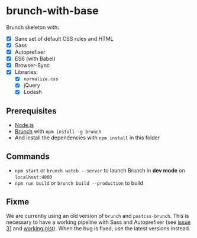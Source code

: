 # brunch-with-base

Brunch skeleton with:

- [x] Sane set of default CSS rules and HTML
- [x] Sass
- [x] Autoprefixer
- [x] ES6 (with Babel)
- [x] Browser-Sync
- [x] Libraries:
  - [x] `normalize.css`
  - [x] jQuery
  - [x] Lodash

## Prerequisites

- [Node.js](http://nodejs.org/)
- [Brunch](http://brunch.io/) with `npm install -g brunch`
- And install the dependencies with `npm install` in this folder

## Commands

- `npm start` or `brunch watch --server` to launch Brunch in **dev mode** on `localhost:4000`
- `npm run build` or `brunch build --production` to build

## Fixme

We are currently using an old version of `brunch` and `postcss-brunch`. This is necessary to have a working pipeline with Sass and Autoprefixer (see [issue 31](https://github.com/brunch/postcss-brunch/issues/31) and [working gist](https://gist.github.com/kgcreative/ce396ce58e096f0c52845e3038d2b5b1)). When the bug is fixed, use the latest versions instead.
